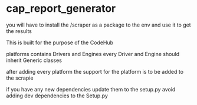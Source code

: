 # cap_report_generator

you will have to install the /scraper as a package to the env and use it to get the results

This is built for the purpose of the CodeHub

platforms contains Drivers and Engines
every Driver and Engine should inherit Generic classes

after adding every platform the support for the platform is to be added to the scrapie

if you have any new dependencies update them to the setup.py
avoid adding dev dependencies to the Setup.py

